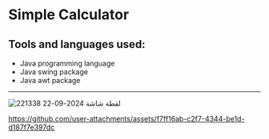 <h1>Simple Calculator</h1>
<h2>Tools and languages used:</h2>
<ul> 
 <li>Java programming language</li>
<li>Java swing package</li> 
<li>Java awt package</li>
</ul>
<hr>

![لقطة شاشة 2024-09-22 221338](https://github.com/user-attachments/assets/100911f1-2fc9-4c5d-a0e1-cd5fc02e90de)





https://github.com/user-attachments/assets/f7ff16ab-c2f7-4344-be1d-d187f7e397dc






